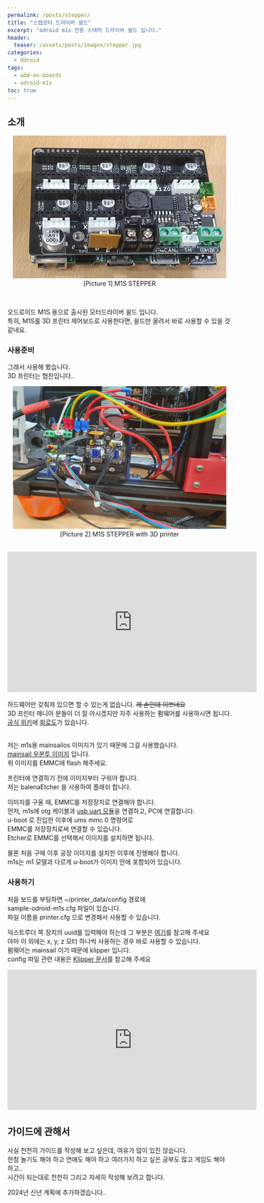 ```yaml
---
permalink: /posts/stepper/
title: "스텝모터 드라이버 쉴드"
excerpt: "odroid m1s 전용 스테퍼 드라이버 쉴드 입니다."
header:
  teaser: /assets/posts/images/stepper.jpg
categories:
  - Odroid
tags:
  - add-on-boards
  - odroid-m1s
toc: true
---
```


## 소개

<p align="center">
  <img src="/assets/posts/images/stepper.jpg" alt="stepper" width="480" height="320"><br>
  <span style="{{ site.img }}">[Picture 1] M1S STEPPER</span>
</p>
<br>

오드로이드 M1S 용으로 출시된 모터드라이버 쉴드 입니다.<br>
특히, M1S를 3D 프린터 제어보드로 사용한다면, 쉴드만 올려서 바로 사용할 수 있을 것 같네요.<br>

### 사용준비

그래서 사용해 봤습니다.<br>
3D 프린터는 협찬입니다..<br>

<p align="center">
  <img src="/assets/posts/images/stepper_with_printer1.jpg" alt="stepper_with_printer1" width="480" height="320"><br>
  <span style="{{ site.img }}">[Picture 2] M1S STEPPER with 3D printer</span>
</p>
<br>

<iframe width="560" height="315" src="https://www.youtube.com/embed/WdP-RBjA3NM" title="YouTube video player" frameborder="0" allow="accelerometer; autoplay; clipboard-write; encrypted-media; gyroscope; picture-in-picture" allowfullscreen></iframe>

하드웨어만 갖춰져 있으면 할 수 있는게 없습니다. ~~제 손인데 이쁘네요~~<br>
3D 프린터 매니아 분들이 더 잘 아시겠지만 자주 사용하는 펌웨어를 사용하시면 됩니다.<br>
[공식 위키](https://wiki.odroid.com/accessory/add-on_boards/stepperboard)에 [회로도](https://wiki.odroid.com/_media/accessory/add-on_boards/m1s-stepper.pdf)가 있습니다.<br><br>

저는 m1s용 mainsailos 이미지가 있기 때문에 그걸 사용했습니다.<br>
[mainsail 우분투 이미지](https://dn.odroid.com/RK3566/ODROID-M1S/3rdParty/mainsail-odroidm1s-20231129.img.xz) 입니다.<br>
위 이미지를 EMMC에 flash 해주세요.<br>

프린터에 연결하기 전에 이미지부터 구워야 합니다.<br>
저는 <span style="{{ site.code }}">balenaEtcher</span> 을 사용하여 플래쉬 합니다.<br>

이미지를 구울 때, EMMC를 저장장치로 연결해야 합니다.<br>
먼저, m1s에 otg 케이블과 [usb uart 모듈](https://www.hardkernel.com/shop/usb-uart-2-module-kit-copy/)을 연결하고, PC에 연결합니다.<br>
<span style="{{ site.code }}">u-boot</span> 로 진입한 이후에 <span style="{{ site.code }}">ums mmc 0</span> 명령어로<br>
EMMC를 저장장치로써 연결할 수 있습니다.<br>
Etcher로 EMMC를 선택해서 이미지를 설치하면 됩니다.<br>

물론 처음 구매 이후 공장 이미지를 설치한 이후에 진행해야 합니다.<br>
m1s는 m1 모델과 다르게 <span style="{{ site.code }}">u-boot</span>가 이미지 안에 포함되어 있습니다.<br>

### 사용하기

처음 보드를 부팅하면 <span style="{{ site.code }}">~/printer_data/config</span> 경로에<br>
<span style="{{ site.code }}">sample-odroid-m1s.cfg</span> 파일이 있습니다.<br>
파일 이름을 <span style="{{ site.code }}">printer.cfg</span> 으로 변경해서 사용할 수 있습니다.<br>

익스트루더 쪽 장치의 uuid를 입력해야 하는데 그 부분은 [여기](/posts/ebb42-1/)를 참고해 주세요<br>
아마 이 외에는 x, y, z 모터 하나씩 사용하는 경우 바로 사용할 수 있습니다.<br>
펌웨어는 mainsail 이기 때문에 klipper 입니다.<br>
config 파일 관련 내용은 [Klipper 문서](https://www.klipper3d.org/Config_Reference.html)를 참고해 주세요<br>

<iframe width="560" height="315" src="https://www.youtube.com/embed/jCaBMKlaxYk" title="YouTube video player" frameborder="0" allow="accelerometer; autoplay; clipboard-write; encrypted-media; gyroscope; picture-in-picture" allowfullscreen></iframe>

## 가이드에 관해서

사실 천천히 가이드를 작성해 보고 싶은데, 여유가 많이 있진 않습니다.<br>
한참 놀기도 해야 하고 연애도 해야 하고 여러가지 하고 싶은 공부도 많고 게임도 해야 하고..<br>
시간이 되는대로 천천히 그리고 자세히 작성해 보려고 합니다.<br>

2024년 신년 계획에 추가하겠습니다..<br>
